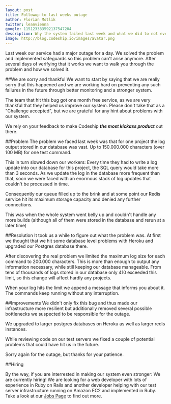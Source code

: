 ```yaml
---
layout: post
title: Followup to last weeks outage
author: Florian Motlik
twitter: leanvienna
google: 115123333592137547204
description: Why the system failed last week and what we did to not ever have that happen again
image: http://blog.codeship.io/images/avatar.png
---
```


Last week our service had a major outage for a day. We solved the
problem and implemented safeguards so this problem can't arise anymore.
After several days of verifying that it works we want to walk you through
the problem and how we solved it.

##We are sorry and thankful
We want to start by saying that we are really sorry that this happened and we
are working hard on preventing any such failures in the future through
better monitoring and a stronger system.

The team that hit this bug got one month free service, as
we are very thankful that they helped us improve our system. Please
don't take that as a "Challenge accepted", but we are
grateful for any hint about problems with our system.

We rely on your feedback to make Codeship ***the most kickass product*** out there.

##Problem
The problem we faced last week was that for one project the
log output stored in our database was vast. Up to
150.000.000 characters (over 100 MB) for one test command.

This in turn slowed down our workers: Every time they had to write a
log update into our database for this project, the SQL query would take more than 3 seconds.
As we update the log in the database more frequent than that, soon we were faced
with an enormous stack of log updates that couldn't be processed in time.

Consequently our queue filled up to the brink and at some point our Redis service hit
its maximum storage capacity and denied any further connections.

This was when the whole system went belly up and couldn't handle any more builds
(although all of them were stored in the database and
rerun at a later time)

##Resolution
It took us a while to figure out what the problem was. At
first we thought that we hit some database level problems with Heroku and
upgraded our Postgres database there.

After discovering the real problem we limited the maximum log size for each command
to 200.000 characters. This is more
than enough to output any information necessary, while still keeping our
database manageable. From tens of thousands of logs stored in our database
only 410 exceeded this limit, so this change will affect hardly any projects.

When your log hits the limit we append a message that
informs you about it. The commands keep running without any interruption.

##Improvements
We didn't only fix this bug and thus made our infrastructure more
resilient but additionally removed several possible
bottlenecks we suspected to be responsible for the outage.

We upgraded to larger postgres databases on Heroku as well as
larger redis instances.

While reviewing code on our test servers we fixed a couple of potential problems
that could have hit us in the future.

Sorry again for the outage, but thanks for your patience.

##Hiring

By the way, if you are interrested in making our system even stronger: We
are currently hiring! We are looking for a web developer with lots of
experience in Ruby on Rails and another developer helping with our test server
infrastructure running on Amazon EC2 and implemented in Ruby. Take a look at our [Jobs
Page](https://www.codeship.io/jobs) to find out more.
